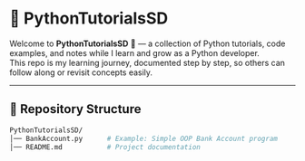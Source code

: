 # 🐍 PythonTutorialsSD

Welcome to **PythonTutorialsSD** 🎉 — a collection of Python tutorials, code examples, and notes while I learn and grow as a Python developer.  
This repo is my learning journey, documented step by step, so others can follow along or revisit concepts easily.

---

## 📂 Repository Structure
```bash
PythonTutorialsSD/
│── BankAccount.py      # Example: Simple OOP Bank Account program
│── README.md           # Project documentation
